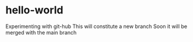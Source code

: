 # hello-world
Experimenting with git-hub
This will constitute a new branch
Soon it will be merged with the main branch
